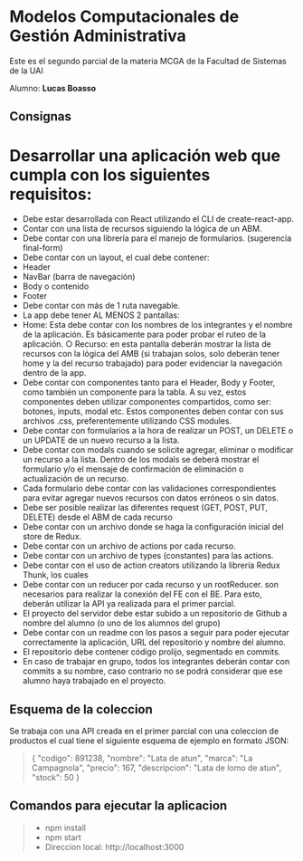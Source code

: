# Modelos Computacionales de Gestión Administrativa

Este es el segundo parcial de la materia MCGA de la Facultad de Sistemas de la UAI

Alumno: **Lucas Boasso**

## Consignas  

# Desarrollar una aplicación web que cumpla con los siguientes requisitos:
- Debe estar desarrollada con React utilizando el CLI de create-react-app.
- Contar con una lista de recursos siguiendo la lógica de un ABM.
- Debe contar con una librería para el manejo de formularios. (sugerencia final-form)
- Debe contar con un layout, el cual debe contener:
- Header
- NavBar (barra de navegación)
- Body o contenido
- Footer
- Debe contar con más de 1 ruta navegable.
- La app debe tener AL MENOS 2 pantallas:
- Home: Esta debe contar con los nombres de los integrantes y el nombre de la
aplicación. Es básicamente para poder probar el ruteo de la aplicación.
○ Recurso: en esta pantalla deberán mostrar la lista de recursos con la lógica del
AMB (si trabajan solos, solo deberán tener home y la del recurso trabajado) para
poder evidenciar la navegación dentro de la app.
- Debe contar con componentes tanto para el Header, Body y Footer, como también un
componente para la tabla. A su vez, estos componentes deben utilizar componentes
compartidos, como ser: botones, inputs, modal etc. Estos componentes deben contar
con sus archivos .css, preferentemente utilizando CSS modules.
- Debe contar con formularios a la hora de realizar un POST, un DELETE o un UPDATE
de un nuevo recurso a la lista.
- Debe contar con modals cuando se solicite agregar, eliminar o modificar un recurso a la
lista. Dentro de los modals se deberá mostrar el formulario y/o el mensaje de
confirmación de eliminación o actualización de un recurso.
- Cada formulario debe contar con las validaciones correspondientes para evitar agregar
nuevos recursos con datos erróneos o sin datos.
- Debe ser posible realizar las diferentes request (GET, POST, PUT, DELETE) desde el
ABM de cada recurso
- Debe contar con un archivo donde se haga la configuración inicial del store de Redux.
- Debe contar con un archivo de actions por cada recurso.
- Debe contar con un archivo de types (constantes) para las actions.
- Debe contar con el uso de action creators utilizando la librería Redux Thunk, los cuales
- Debe contar con un reducer por cada recurso y un rootReducer.
son necesarios para realizar la conexión del FE con el BE. Para esto, deberán utilizar la
API ya realizada para el primer parcial.
- El proyecto del servidor debe estar subido a un repositorio de Github a nombre del
alumno (o uno de los alumnos del grupo)
- Debe contar con un readme con los pasos a seguir para poder ejecutar correctamente la
aplicación, URL del repositorio y nombre del alumno.
- El repositorio debe contener código prolijo, segmentado en commits.
- En caso de trabajar en grupo, todos los integrantes deberán contar con commits a su
nombre, caso contrario no se podrá considerar que ese alumno haya trabajado en el
proyecto.

## Esquema de la coleccion

Se trabaja con una API creada en el primer parcial con una coleccion de productos el cual tiene el siguiente esquema de ejemplo en formato JSON:

>{
>    "codigo": 891238,
>    "nombre": "Lata de atun",
>    "marca": "La Campagnola",
>    "precio": 167,
>    "descripcion": "Lata de lomo de atun",
>    "stock": 50
>}

## Comandos para ejecutar la aplicacion

> - npm install
> - npm start
> - Direccion local: http://localhost:3000